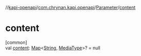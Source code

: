 //[kapi-openapi](../../../index.md)/[com.chrynan.kapi.openapi](../index.md)/[Parameter](index.md)/[content](content.md)

# content

[common]\
val [content](content.md): [Map](https://kotlinlang.org/api/latest/jvm/stdlib/kotlin.collections/-map/index.html)&lt;[String](https://kotlinlang.org/api/latest/jvm/stdlib/kotlin/-string/index.html), [MediaType](../-media-type/index.md)&gt;? = null
